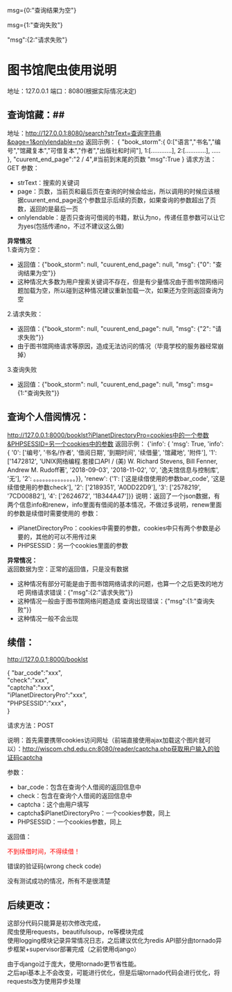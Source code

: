 

msg={0:"查询结果为空"}

msg={1:"查询失败"}

"msg":{2:"请求失败"}

# 图书馆爬虫使用说明 #
地址：127.0.0.1
端口：8080(根据实际情况决定)

## 查询馆藏：##
地址：http://127.0.0.1:8080/search?strText=查询字符串&page=1&onlylendable=no
返回示例：
{
    "book_storm":{
        0:["语言","书名","编号","馆藏复本","可借复本","作者","出版社和时间"],
        1:[............],
        2:[............],
        .....
        },
    "cuurent_end_page":"2 / 4",#当前到末尾的页数
    "msg":True
    }
请求方法：GET
参数：
- strText：搜索的关键词
- page：页数，当前页和最后页在查询的时候会给出，所以调用的时候应该根据cuurent_end_page这个参数显示后续的页数，如果查询的参数超出了页数，返回的是最后一页
- onlylendable：是否只查询可借阅的书籍，默认为no，传递任意参数可以让它为yes(包括传递no，不过不建议这么做)

**异常情况**  
1.查询为空：  
- 返回值：{"book_storm": null, "cuurent_end_page": null, "msg": {"0": "查询结果为空"}}  
- 这种情况大多数为用户搜索关键词不存在，但是有少量情况由于图书馆网络问题加载为空，所以碰到这种情况建议重新加载一次，如果还为空则返回查询为空

2.请求失败：
- 返回值：{"book_storm": null, "cuurent_end_page": null, "msg": {"2": "请求失败"}}
- 由于图书馆网络请求等原因，造成无法访问的情况（毕竟学校的服务器经常崩掉）

3.查询失败
- 返回值：{"book_storm": null, "cuurent_end_page": null, "msg": msg={1:"查询失败"}}






## 查询个人借阅情况： ##
http://127.0.0.1:8000/booklst?iPlanetDirectoryPro=cookies中的一个参数&PHPSESSID=另一个cookies中的参数
返回示例：
{'info':
    {
        'msg': True, 
        'info': 
            {
                '0': ['编号', '书名/作者', '借阅日期', '到期时间', '续借量', '馆藏地', '附件'],
                '1': ['1472812', 'UNIX网络编程.套接口API / (美) W. Richard Stevens, Bill Fenner, Andrew M. Rudoff著', '2018-09-03', '2018-11-02', '0', '逸夫馆信息与控制库', '无'], 
                '2': 。。。。。。。。。。。。。。}}, 
'renew': {'1': ['这是续借使用的参数bar_code', '这是续借使用的参数check'], '2': ['2189351', 'A0DD22D9'], '3': ['2578219', '7CD008B2'], '4': ['2624672', '1B344A47']}}
说明：返回了一个json数据，有两个信息info和renew，info里面有借阅的基本情况，不做过多说明，renew里面的参数是续借时需要使用的
参数：
- iPlanetDirectoryPro：cookies中需要的参数，cookies中只有两个参数是必要的，其他的可以不用传过来
- PHPSESSID：另一个cookies里面的参数

**异常情况：**  
返回数据为空：正常的返回值，只是没有数据
- 这种情况有部分可能是由于图书馆网络请求的问题，也算一个之后更改的地方吧
网络请求错误：{"msg":{2:"请求失败"}}
- 这种情况一般由于图书馆网络问题造成
查询出现错误：{"msg":{1:"查询失败"}}
- 这种情况一般不会出现




## 续借： ##
http://127.0.0.1:8000/booklst

{
"bar_code":"xxx",  
"check":"xxx",  
"captcha":"xxx",  
"iPlanetDirectoryPro":"xxx",  
"PHPSESSID":"xxx"，  
}

请求方法：POST  

说明：首先需要携带cookies访问网址（前端直接使用ajax加载这个图片就可以）：http://wiscom.chd.edu.cn:8080/reader/captcha.php获取用户输入的验证码captcha

参数：
- bar_code：包含在查询个人借阅的返回信息中  
- check：包含在查询个人借阅的返回信息中  
- captcha：这个由用户填写  
- captcha$iPlanetDirectoryPro：一个cookies参数，同上  
- PHPSESSID：一个cookies参数，同上  

返回值：  

<font color=red>不到续借时间，不得续借！</font>

错误的验证码(wrong check code)

没有测试成功的情况，所有不是很清楚



## 后续更改： ##

这部分代码只能算是初次修改完成，  
爬虫使用requests，beautifulsoup，re等模块完成  
使用logging模块记录异常情况日志，之后建议优化为redis
API部分由tornado异步框架+supervisor部署完成（之前使用django）

由于django过于庞大，使用tornado更节省性能。  
之后api基本上不会改变，可能进行优化，但是后端tornado代码会进行优化，将requests改为使用异步处理
